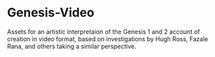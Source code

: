# Genesis-Video
Assets for an artistic interpretaion of the Genesis 1 and 2 account of creation in video format, based on investigations by Hugh Ross, Fazale Rana, and others taking a similar perspective. 
